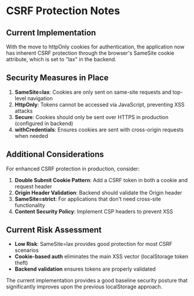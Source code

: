 # CSRF Protection Notes

## Current Implementation

With the move to httpOnly cookies for authentication, the application now has inherent CSRF protection through the browser's SameSite cookie attribute, which is set to "lax" in the backend.

## Security Measures in Place

1. **SameSite=lax**: Cookies are only sent on same-site requests and top-level navigation
2. **HttpOnly**: Tokens cannot be accessed via JavaScript, preventing XSS attacks
3. **Secure**: Cookies should only be sent over HTTPS in production (configured in backend)
4. **withCredentials**: Ensures cookies are sent with cross-origin requests when needed

## Additional Considerations

For enhanced CSRF protection in production, consider:

1. **Double Submit Cookie Pattern**: Add a CSRF token in both a cookie and request header
2. **Origin Header Validation**: Backend should validate the Origin header
3. **SameSite=strict**: For applications that don't need cross-site functionality
4. **Content Security Policy**: Implement CSP headers to prevent XSS

## Current Risk Assessment

- **Low Risk**: SameSite=lax provides good protection for most CSRF scenarios
- **Cookie-based auth** eliminates the main XSS vector (localStorage token theft)
- **Backend validation** ensures tokens are properly validated

The current implementation provides a good baseline security posture that significantly improves upon the previous localStorage approach.
